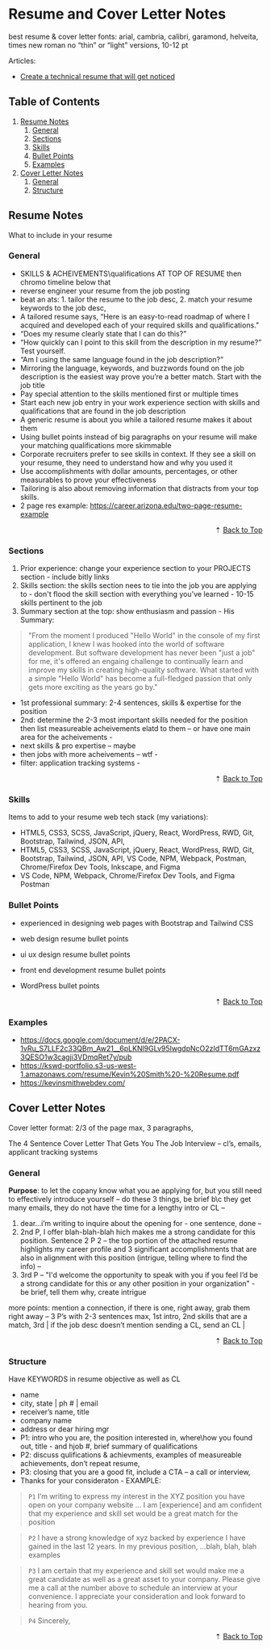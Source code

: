 # Resume and Cover Letter Notes

best resume & cover letter fonts: arial, cambria, calibri, garamond, helveita, times new roman no “thin” or “light” versions, 10-12 pt

Articles:

- [Create a technical resume that will get noticed](https://www.codecademy.com/resources/blog/technical-resume/)

<div id="back-to-top"></div>

## Table of Contents

1. [Resume Notes](#resume-notes)
   1. [General](#general)
   1. [Sections](#sections)
   1. [Skills](#skills)
   1. [Bullet Points](#bullet-points)
   1. [Examples](#examples)
1. [Cover Letter Notes](#cover-letter-notes)
   1. [General](#general)
   1. [Structure](#structure)

## Resume Notes

What to include in your resume

### General

- SKILLS & ACHEIVEMENTS\qualifications AT TOP OF RESUME then chromo timeline below that
- reverse engineer your resume from the job posting
- beat an ats: 1. tailor the resume to the job desc, 2. match your resume keywords to the job desc,
- A tailored resume says, “Here is an easy-to-read roadmap of where I acquired and developed each of your required skills and qualifications.”
- “Does my resume clearly state that I can do this?”
- “How quickly can I point to this skill from the description in my resume?” Test yourself.
- “Am I using the same language found in the job description?”
- Mirroring the language, keywords, and buzzwords found on the job description is the easiest way prove you’re a better match. Start with the job title
- Pay special attention to the skills mentioned first or multiple times
- Start each new job entry in your work experience section with skills and qualifications that are found in the job description
- A generic resume is about you while a tailored resume makes it about them
- Using bullet points instead of big paragraphs on your resume will make your matching qualifications more skimmable
- Corporate recruiters prefer to see skills in context. If they see a skill on your resume, they need to understand how and why you used it
- Use accomplishments with dollar amounts, percentages, or other measurables to prove your effectiveness
- Tailoring is also about removing information that distracts from your top skills.
- 2 page res example: https://career.arizona.edu/two-page-resume-example

<div align="right">&#8673; <a href="#back-to-top" title="Table of Contents">Back to Top</a></div>

### Sections

1. Prior experience: change your experience section to your PROJECTS section - include bitly links
2. Skills section: the skills section nees to tie into the job you are applying to - don't flood the skill section with everything you've learned - 10-15 skills pertinent to the job
3. Summary section at the top: show enthusiasm and passion - His Summary:

> "From the moment I produced "Hello World" in the console of my first application, I knew I was hooked into the world of software development. But software development has never been "just a job" for me, it's offered an engaing challenge to continually learn and improve my skills in creating high-quality software. What started with a simple "Hello World" has become a full-fledged passion that only gets more exciting as the years go by."

- 1st professional summary: 2-4 sentences, skills & expertise for the position
- 2nd: determine the 2-3 most important skills needed for the position then list measureable acheivements elatd to them – or have one main area for the acheivements -
- next skills & pro expertise – maybe
- then jobs with more acheivements – wtf -
- filter: application tracking systems -

<div align="right">&#8673; <a href="#back-to-top" title="Table of Contents">Back to Top</a></div>

### Skills

Items to add to your resume web tech stack (my variations):

- HTML5, CSS3, SCSS, JavaScript, jQuery, React, WordPress, RWD, Git, Bootstrap, Tailwind, JSON, API,
- HTML5, CSS3, SCSS, JavaScript, jQuery, React, WordPress, RWD, Git, Bootstrap, Tailwind, JSON, API, VS Code, NPM, Webpack, Postman, Chrome/Firefox Dev Tools, Inkscape, and Figma
- VS Code, NPM, Webpack, Chrome/Firefox Dev Tools, and Figma
  Postman

### Bullet Points

- experienced in designing web pages with Bootstrap and Tailwind CSS

- web design resume bullet points
- ui ux design resume bullet points
- front end development resume bullet points
- WordPress bullet points

<div align="right">&#8673; <a href="#back-to-top" title="Table of Contents">Back to Top</a></div>

### Examples

- https://docs.google.com/document/d/e/2PACX-1vRu_S7LLF2c33QBm_Aw21__6pLKNl9GLv95IwgdpNcO2zIdTT6mGAzxz3QESO1w3cagji3VDmqRet7y/pub
- https://kswd-portfolio.s3-us-west-1.amazonaws.com/resume/Kevin%20Smith%20-%20Resume.pdf
- https://kevinsmithwebdev.com/

## Cover Letter Notes

Cover letter format: 2/3 of the page max, 3 paragraphs,

The 4 Sentence Cover Letter That Gets You The Job Interview – cl’s, emails, applicant tracking systems

### General

**Purpose**: to let the copany know what you ae applying for, but you still need to effectively introduce yourself – do these 3 things, be brief b\c they get many emails, they do not have the time for a lengthy intro or CL –

1. dear...i’m writing to inquire about the opening for - one sentence, done –
2. 2nd P, I offer blah-blah-blah hich makes me a strong candidate for this position. Sentence 2 P 2 – the top portion of the attached resume highlights my career profile and 3 significant accomplishments that are also in alignment with this position (intrigue, telling where to find the info) –
3. 3rd P – "I'd welcome the opportunity to speak with you if you feel I’d be a strong candidate for this or any other position in your organization" - be brief, tell them why, create intrigue

more points: mention a connection, if there is one, right away, grab them right away – 3 P’s with 2-3 sentences max, 1st intro, 2nd skills that are a match, 3rd | if the job desc doesn’t mention sending a CL, send an CL |

<div align="right">&#8673; <a href="#back-to-top" title="Table of Contents">Back to Top</a></div>

### Structure

Have KEYWORDS in resume objective as well as CL

- name
- city, state | ph # | email
- receiver’s name, title
- company name
- address or dear hiring mgr
- P1: intro who you are, the position interested in, where\how you found out, title - and hjob #, brief summary of qualifications
- P2: discuss qulifications & achievments, examples of measureable achievements, don’t repeat resume,
- P3: closing that you are a good fit, include a CTA – a call or interview,
- Thanks for your consideraton - EXAMPLE:

> `P1` I’m writing to express my interest in the XYZ position you have open on your company website … I am [experience] and am confident that my experience and skill set would be a great match for the position

> `P2` I have a strong knowledge of xyz backed by experience I have gained in the last 12 years. In my previous position, ...blah, blah, blah examples

> `P3` I am certain that my experience and skill set would make me a great candidate as well as a great asset to your company. Please give me a call at the number above to schedule an interview at your convenience. I appreciate your consideration and look forward to hearing from you.

> `P4` Sincerely,

<div align="right">&#8673; <a href="#back-to-top" title="Table of Contents">Back to Top</a></div>
